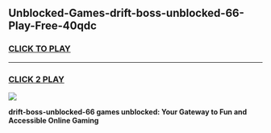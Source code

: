
## Unblocked-Games-drift-boss-unblocked-66-Play-Free-40qdc
<h3>
<a href="https://premium76.site?title=drift-boss-unblocked-66&ref=23A">CLICK TO PLAY</a></h3>
<hr>

<h3>
<a href="https://premium76.site?title=drift-boss-unblocked-66&ref=23A">CLICK 2 PLAY</a>
  
</h3>

<a href="https://premium76.site?title=drift-boss-unblocked-66&ref=23A"><img src="https://clearcache.store/games.png"></a>


**drift-boss-unblocked-66 games unblocked: Your Gateway to Fun and Accessible Online Gaming**
